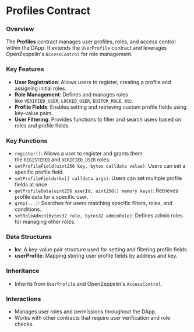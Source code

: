 # Profiles Contract

### Overview

The **Profiles** contract manages user profiles, roles, and access control within the DApp. It extends the `UserProfile` contract and leverages OpenZeppelin's `AccessControl` for role management.

### Key Features

- **User Registration**: Allows users to register, creating a profile and assigning initial roles.
- **Role Management**: Defines and manages roles like `VERIFIED_USER`, `LOCKED_USER`, `EDITOR_ROLE`, etc.
- **Profile Fields**: Enables setting and retrieving custom profile fields using key-value pairs.
- **User Filtering**: Provides functions to filter and search users based on roles and profile fields.

### Key Functions

- `register()`: Allows a user to register and grants them the `REGISTERED` and `VERIFIED_USER` roles.
- `setProfileField(uint256 key, bytes calldata value)`: Users can set a specific profile field.
- `setProfileFields(kv[] calldata args)`: Users can set multiple profile fields at once.
- `getProfileData(uint256 userId, uint256[] memory keys)`: Retrieves profile data for a specific user.
- `grep(...)`: Searches for users matching specific filters, roles, and conditions.
- `setRoleAdmin(bytes32 role, bytes32 adminRole)`: Defines admin roles for managing other roles.

### Data Structures

- **kv**: A key-value pair structure used for setting and filtering profile fields.
- **userProfile**: Mapping storing user profile fields by address and key.

### Inheritance

- Inherits from `UserProfile` and OpenZeppelin's `AccessControl`.

### Interactions

- Manages user roles and permissions throughout the DApp.
- Works with other contracts that require user verification and role checks.
